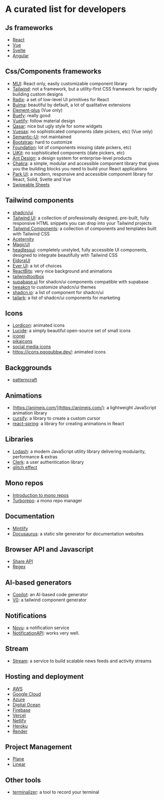 # A curated list for developers

## Js frameworks

- [React](https://reactjs.org/)
- [Vue](https://vuejs.org/)
- [Svelte](https://svelte.dev/)
- [Angular](https://angular.io/)

## Css/Components frameworks

- [MUI](https://mui.com/): React only, easily customizable component library
- [Tailwind](https://tailwindcss.com/): not a framework, but a utility-first CSS framework for rapidly building custom designs
- [Radix](https://www.radix-ui.com/): a set of low-level UI primitives for React
- [Bulma](https://bulma.io/): beautiful by default, a lot of qualitative extensions
- [Element-plus](https://element-plus.org) (Vue only)
- [Buefy](https://buefy.org): really good
- [Vuetify](https://vuetifyjs.com/en/components/otp-input/): follow material design
- [Qasar](https://quasar.dev/vue-components/button-toggle): nice but ugly style for some widgets
- [Vuesax](https://vuesax.com/): no sophisticated components (date pickers, etc) (Vue only)
- [Semantic-Ui](https://semantic-ui.com/): not maintained
- [Bootstrap](https://getbootstrap.com/): hard to customize
- [Foundation](https://get.foundation/): lot of components missing (date pickers, etc)
- [UiKit](https://getuikit.com/): no sophisticated components (date pickers, etc)
- [Ant Design](https://ant.design/): a design system for enterprise-level products
- [Chakra](https://chakra-ui.com/): a simple, modular and accessible component library that gives you the building blocks you need to build your React applications
- [Park UI](https://park-ui.com/): a modern, responsive and accessible component library for React, Solid, Svelte and Vue
- [Swipeable Sheets](https://silkhq.co/)

## Tailwind components

- [shadcn/ui](https://ui.shadcn.com/)
- [Tailwind UI](https://tailwindui.com/): a collection of professionally designed, pre-built, fully responsive HTML snippets you can drop into your Tailwind projects
- [Tailwind Components](https://tailwindcomponents.com/): a collection of components and templates built with Tailwind CSS
- [Aceternity](https://ui.aceternity.com)
- [MagicUI](https://magicui.design/)
- [headlessui](https://headlessui.dev/): completely unstyled, fully accessible UI components, designed to integrate beautifully with Tailwind CSS
- [EldoraUI](https://eldoraui.site/)
- [Ever UI](https://www.ever-ui.com/): a lot of choices
- [ReactBits](https://www.reactbits.dev): very nice background and animations
- [tailwindtoolbox](https://www.tailwindtoolbox.com/)
- [supabase ui](https://supabase.com/ui) for shadcn/ui components compatible with supabase
- [tweakcn](https://tweakcn.com/) to customize shadcn/ui themes
- [shadcn.io](https://www.shadcn.io): a list of component for shadcn/ui
- [tailark](https://tailark.com/hero-section): a list of shadcn/ui components for marketing

## Icons

- [Lordicon](https://lordicon.com/): animated icons
- [Lucide](https://lucide.dev/): a simply beautiful open-source set of small icons
- [iconei](https://www.iconei.co/)
- [pikaicons](https://pikaicons.com/)
- [social media icons](https://svgl.app/directory/social)
- https://icons.pqoqubbw.dev/: animated icons

## Backggrounds

- [patterncraft](https://patterncraft.fun/)

## Animations

- [https://animejs.com/](https://animejs.com/): a lightweight JavaScript animation library
- [cursify](https://github.com/ui-layouts/cursify): a library to create a custom cursor
- [react-spring](https://www.react-spring.io/): a library for creating animations in React

## Libraries

- [Lodash](https://lodash.com/): a modern JavaScript utility library delivering modularity, performance & extras
- [Clerk](https://clerk.com/): a user authentication library
- [glitch effect](https://github.com/7PH/powerglitch)

## Mono repos

- [Introduction to mono repos](https://www.youtube.com/watch?v=9iU_IE6vnJ8)
- [Turborepo](https://turborepo.com/): a mono repo manager

## Documentation

- [Mintlify](https://mintlify.com/)
- [Docusaurus](https://docusaurus.io/): a static site generator for documentation websites

## Browser API and Javascript

- [Share API](https://web.dev/web-share/)
- [Regex](https://ihateregex.io/)

## AI-based generators

- [Copilot](https://github.com/features/copilot/): an AI-based code generator
- [V0](https://v0.dev/): a tailwind component generator

## Notifications

- [Novu](https://github.com/novuhq/novu): a notification service
- [NotificationAPI](https://www.notificationapi.com/): works very well.

## Stream

- [Stream](https://getstream.io/): a service to build scalable news feeds and activity streams

## Hosting and deployment

- [AWS](https://aws.amazon.com/)
- [Google Cloud](https://cloud.google.com/)
- [Azure](https://azure.microsoft.com/)
- [Digital Ocean](https://www.digitalocean.com/)
- [Firebase](https://firebase.google.com/)
- [Vercel](https://vercel.com/)
- [Netlify](https://www.netlify.com/)
- [Heroku](https://www.heroku.com/)
- [Render](https://render.com/)

## Project Management

- [Plane](https://plane.so/)
- [Linear](https://linear.app/)

## Other tools

- [terminalizer](https://terminalizer.com/): a tool to record your terminal

